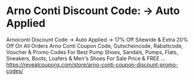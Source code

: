 # Arno Conti Discount Code: → Auto Applied
Arnoconti Discount Code → Auto Applied → 17% Off Sitewide &amp; Extra 20% Off On All Orders Arno Conti Coupon Code, Gutscheincode, Rabattcode, Voucher &amp; Promo Codes For Best Pump Shoes, Sandals, Pumps, Flats, Sneakers, Boots, Loafers &amp; Men's Shoes For Sale Price &amp; FREE ... https://revealcoupons.com/store/arno-conti-coupon-discount-promo-codes/
